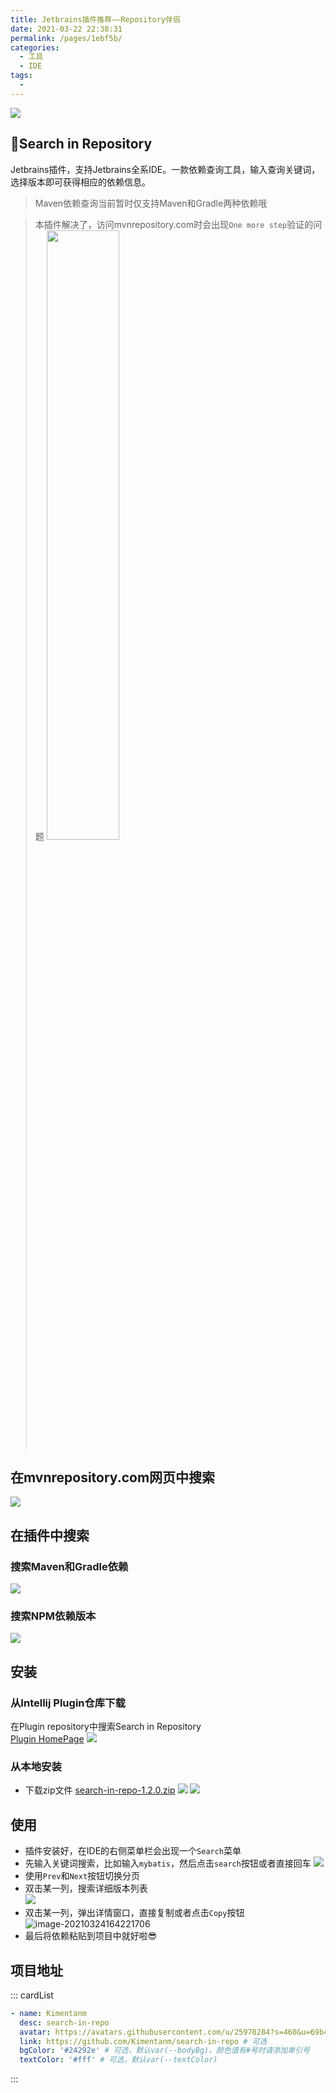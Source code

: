 ```yaml
---
title: Jetbrains插件推荐——Repository伴侣
date: 2021-03-22 22:38:31
permalink: /pages/1ebf5b/
categories:
  - 工具
  - IDE
tags:
  - 
---
```


![](https://cdn.jsdelivr.net/gh/kimentanm/image-store/img/20210326122209.png)

## 👑Search in Repository
Jetbrains插件，支持Jetbrains全系IDE。一款依赖查询工具，输入查询关键词，选择版本即可获得相应的依赖信息。

<!-- more -->

> Maven依赖查询当前暂时仅支持Maven和Gradle两种依赖哦

> 本插件解决了，访问mvnrepository.com时会出现`One more step`验证的问题
> <img src="https://cdn.jsdelivr.net/gh/kimentanm/image-store/img/20210324112547.png" width="50%" />

## 在mvnrepository.com网页中搜索
![](https://cdn.jsdelivr.net/gh/kimentanm/image-store/img/20210322224501.png)

## 在插件中搜索
### 搜索Maven和Gradle依赖
![](https://p3-juejin.byteimg.com/tos-cn-i-k3u1fbpfcp/8f1d62d93ff042beb40717e41874da52~tplv-k3u1fbpfcp-zoom-1.image)
### 搜索NPM依赖版本
![](https://p3-juejin.byteimg.com/tos-cn-i-k3u1fbpfcp/8dc1f745a46f4a9eba8e842caf6e1fe5~tplv-k3u1fbpfcp-zoom-1.image)


## 安装
### 从Intellij Plugin仓库下载
在Plugin repository中搜索Search in Repository  
[Plugin HomePage](https://plugins.jetbrains.com/plugin/16373-search-in-maven-repository)
![](https://p3-juejin.byteimg.com/tos-cn-i-k3u1fbpfcp/a794c29fe21b44a8afdecbebd9a0b3b6~tplv-k3u1fbpfcp-zoom-1.image)

### 从本地安装
- 下载zip文件 [search-in-repo-1.2.0.zip](https://upload.kimen.com.cn/#/s/y7Uz)
![](https://p3-juejin.byteimg.com/tos-cn-i-k3u1fbpfcp/c4e19cfc37614af5a1c4ba3d7443851e~tplv-k3u1fbpfcp-zoom-1.image)
![](https://p3-juejin.byteimg.com/tos-cn-i-k3u1fbpfcp/2c84d9367ba140c098be3afa6594fc67~tplv-k3u1fbpfcp-zoom-1.image)

## 使用
- 插件安装好，在IDE的右侧菜单栏会出现一个`Search`菜单
- 先输入关键词搜索，比如输入`mybatis`，然后点击`search`按钮或者直接回车
![](https://gitee.com/Kimentanm/image-store/raw/master/img/20210330140011.png)
- 使用`Prev`和`Next`按钮切换分页
- 双击某一列，搜索详细版本列表  
![](https://cdn.jsdelivr.net/gh/kimentanm/image-store/img/20210322214918.png)
- 双击某一列，弹出详情窗口，直接复制或者点击`Copy`按钮
![image-20210324164221706](https://gitee.com/Kimentanm/image-store/raw/master/img/20210324164221.png)
- 最后将依赖粘贴到项目中就好啦😎

## 项目地址
::: cardList
```yaml
- name: Kimentanm
  desc: search-in-repo
  avatar: https://avatars.githubusercontent.com/u/25970284?s=460&u=69b419ad6de33eaa1d6b73d7f065f710076d6c55&v=4 # 可选
  link: https://github.com/Kimentanm/search-in-repo # 可选
  bgColor: '#24292e' # 可选，默认var(--bodyBg)。颜色值有#号时请添加单引号
  textColor: '#fff' # 可选，默认var(--textColor)
```
:::
